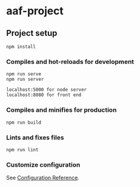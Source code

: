 # aaf-project

## Project setup
```
npm install
```

### Compiles and hot-reloads for development
```
npm run serve
npm run server

localhost:5000 for node server
localhost:8080 for front end
```

### Compiles and minifies for production
```
npm run build
```

### Lints and fixes files
```
npm run lint
```

### Customize configuration
See [Configuration Reference](https://cli.vuejs.org/config/).
